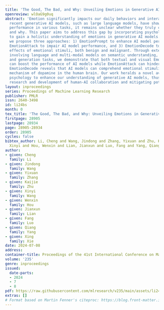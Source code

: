 ```yaml
---
title: 'The Good, The Bad, and Why: Unveiling Emotions in Generative AI'
openreview: wlOaG9g0uq
abstract: 'Emotion significantly impacts our daily behaviors and interactions. While
  recent generative AI models, such as large language models, have shown impressive
  performance in various tasks, it remains unclear whether they truly comprehend emotions
  and why. This paper aims to address this gap by incorporating psychological theories
  to gain a holistic understanding of emotions in generative AI models. Specifically,
  we propose three approaches: 1) EmotionPrompt to enhance AI model performance, 2)
  EmotionAttack to impair AI model performance, and 3) EmotionDecode to explain the
  effects of emotional stimuli, both benign and malignant. Through extensive experiments
  involving language and multi-modal models on semantic understanding, logical reasoning,
  and generation tasks, we demonstrate that both textual and visual EmotionPrompt
  can boost the performance of AI models while EmotionAttack can hinder it. More importantly,
  EmotionDecode reveals that AI models can comprehend emotional stimuli akin to the
  mechanism of dopamine in the human brain. Our work heralds a novel avenue for exploring
  psychology to enhance our understanding of generative AI models, thus boosting the
  research and development of human-AI collaboration and mitigating potential risks.'
layout: inproceedings
series: Proceedings of Machine Learning Research
publisher: PMLR
issn: 2640-3498
id: li24bs
month: 0
tex_title: 'The Good, The Bad, and Why: Unveiling Emotions in Generative {AI}'
firstpage: 28905
lastpage: 28934
page: 28905-28934
order: 28905
cycles: false
bibtex_author: Li, Cheng and Wang, Jindong and Zhang, Yixuan and Zhu, Kaijie and Wang,
  Xinyi and Hou, Wenxin and Lian, Jianxun and Luo, Fang and Yang, Qiang and Xie, Xing
author:
- given: Cheng
  family: Li
- given: Jindong
  family: Wang
- given: Yixuan
  family: Zhang
- given: Kaijie
  family: Zhu
- given: Xinyi
  family: Wang
- given: Wenxin
  family: Hou
- given: Jianxun
  family: Lian
- given: Fang
  family: Luo
- given: Qiang
  family: Yang
- given: Xing
  family: Xie
date: 2024-07-08
address:
container-title: Proceedings of the 41st International Conference on Machine Learning
volume: '235'
genre: inproceedings
issued:
  date-parts:
  - 2024
  - 7
  - 8
pdf: https://raw.githubusercontent.com/mlresearch/v235/main/assets/li24bs/li24bs.pdf
extras: []
# Format based on Martin Fenner's citeproc: https://blog.front-matter.io/posts/citeproc-yaml-for-bibliographies/
---
```

